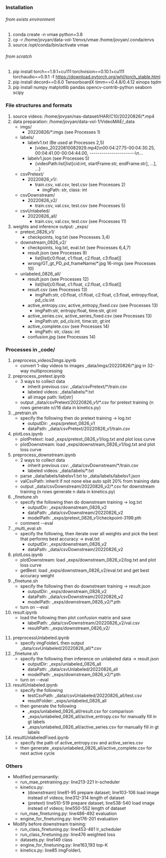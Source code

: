 ### Installation
###### from exists environment
1. conda create -n vmae python=3.8
2. cp -r /home/jovyan/data-vol-1/envs/vmae /home/jovyan/.conda/envs 
3. source /opt/conda/bin/activate vmae
###### from scratch
1. pip install torch==1.9.1+cu111 torchvision==0.10.1+cu111 torchaudio==0.9.1 -f https://download.pytorch.org/whl/torch_stable.html
2. pip install decord==0.6.0 TensorboardX timm==0.4.8/0.4.12 einops tqdm
3. pip install numpy matplotlib pandas opencv-contrib-python seaborn scipy

### File structures and formats
1. source videos: /home/jovyan/nas-dataset/HAR/C10/20220826/\*.mp4
2. data preparation: /home/jovyan/data-vol-1/VideoMAE/\_data
    + imgs/
        + 20220826\/\*.imgs (see Processes 1)
    + labels/
        + labelv1.txt (Be used at Processes 2,5)
            + \[video_20220810082929.mp4\]\n00:04:27.75-00:04:30.25, 00:04:41.00-00:04:44.00, -----------------------\n...
        + labelv1.json (see Processes 5)
            + {videoPath:list\[list\[cid:int, startFrame:str, endFrame:str\], ...\], ...}
    + csvPretext/
        + 20220826_v1/: 
            + train.csv, val.csv, test.csv (see Processes 2)
                + imgPath: str, class: int
    + csvDownstream/
        + 20220826_v2/
            + train.csv, val.csv, test.csv (see Processes 5)
    + csvUnlabeled/
        + 20220826_all/
            + train.csv, val.csv, test.csv (see Processes 11)
3. weights and inference output: \_exps/
    + pretext_0826_v1/
        + checkpoints, log.txt (see Processes 3,4)
    + downstream_0826_v2/
        + checkpoints, log.txt, eval.txt (see Processes 6,4,7)
        + result.json (see Processes 9)
            + list\[list\[c0:float, c1:float, c2:float, c3:float\]\]
        + wrong/GT_gt_PD_pd_frameName/\*.jpg 16-imgs (see Processes 10)
    + unlabeled_0826_all/
        + result.json (see Processes 12)
            + list\[list\[c0:float, c1:float, c2:float, c3:float\]\]
        + result.csv (see Processes 13)
            + imgPath:str, c0:float, c1:float, c2:float, c3:float, entropy:float, pd_cls:int
        + active_entropy.csv, active_entropy_fixed.csv (see Processes 13)
            + imgPath:str, entropy:float, time:str, gt:int
        + active_series.csv, active_series_fixed.csv (see Processes 13)
            + imgPath:str, pd_cls:int, time:str, gt:int
        + active_complete.csv (see Processes 14)
            + imgPath: str, class: int
        + confusion.jpg (see Processes 14)
    
### Processes in \_code/
1. preprocess_videos2imgs.ipynb
    + convert 1-day videos to images \_data/imgs/20220826/\*.jpg in 32-way multiprocessing
2. preprocess_pretext.ipynb
    + 3 ways to collect data
        + inherit previous csv: \_data/csvPretext/\*/train.csv
        + labeled videos: \_data/labels/\*.txt
        + all image path: list[str]
    + output \_data/csvPretext/20220826_v1/\*.csv for pretext training (n rows generate n//16 data in kinetics.py)
3. \_pretrain.sh
    + specify the following then do pretext training -> log.txt
        + outputDir: \_exps/pretext_0826_v1
        + dataPath: \_data/csvPretext/20220826_v1/train.csv
4. plotLoss.ipynb
    + plotPretext: load \_exps/pretext_0826_v1/log.txt and plot loss curve
    + plotDownstream: load \_exps/downstream_0826_v1/log.txt and plot loss curve
5. preprocess_downstream.ipynb
    + 2 ways to collect data
        + inherit previous csv: \_data/csvDownstream/\*/train.csv
        + labeled videos: \_data/labels/\*.txt
    + parse \_data/labels/labelsv1.txt to \_data/labels/labelsv1.json
    + valCsvPath: inherit if not none else auto split 20% from training data
    + output \_data/csvDownstream/20220826_v2/\*.csv for downstream training (n rows generate n data in kinetics.py)
6. \_finetune.sh
    + specify the following then do downstream training -> log.txt
        + outputDir: \_exps/downstream_0826_v2
        + dataPath: \_data/csvDownstream/20220826_v2
        + modelPath: \_exps/pretext_0826_v1/checkpoint-3199.pth
    + comment --eval
7. \_multi_eval.sh
    + specify the following, then iterate over all weights and pick the best that performs best accuracy -> eval.txt
        + outputDir: \_exps/downstream_0826_v2
        + dataPath: \_data/csvDownstream/20220826_v2
8. plotLoss.ipynb
    + plotDownstream: load \_exps/downstream_0826_v2/log.txt and plot loss curve
    + getBest: load \_exps/downstream_0826_v2/eval.txt and get best accuracy weight
9. \_finetune.sh
    + specify the following then do downstream training -> result.json
        + outputDir: \_exps/downstream_0826_v2
        + dataPath: \_data/csvDownstream/20220826_v2
        + modelPath: \_exps/downstream_0826_v2/\*.pth
    + turn on --eval
10. result.ipynb
    + load the following then plot confusion matrix and save 
        + labelPath: \_data/csvDownstream/20220826_v2/val.csv
        + resultPath: \_exps/downstream_0826_v2/
<!--Active learning-->
11. preprocessUnlabeled.ipynb
    + specify imgFolderL then output \_data/csvUnlabeled/20220826_all/\*.csv
12. \_finetune.sh
    + specify the following then inference on unlabeled data -> result.json
        + outputDir: \_exps/unlabeled_0826_all
        + dataPath: \_data/csvUnlabeled/20220826_all
        + modelPath: \_exps/downstream_0826_v2/\*.pth
    + turn on --eval
13. resultUnlabeled.ipynb
    + specify the following
        + testCsvPath: \_data/csvUnlabeled/20220826_all/test.csv
        + resultFolder: \_exps/unlabeled_0826_all
    + then generate the following
        + \_exps/unlabeled_0826_all/result.csv for comparison
        + \_exps/unlabeled_0826_all/active_entropy.csv for manually fill in gt labels
        + \_exps/unlabeled_0826_all/active_series.csv for manually fill in gt labels
14. resultUnlabeledFixed.ipynb
    + specify the path of active_entropy.csv and active_series.csv
    + then generate \_exps/unlabeled_0826_all/active_complete.csv for next active cycle

### Others
+ Modified permanantly:
    + run_mae_pretraining.py: line213-221 lr-scheduler
    + kinetics.py:
        + (downstream) line81-95   prepare dataset; line103-106 load image instead of videos; line312-314 length of dataset
        + (pretext)    line510-519 prepare dataset; line538-540 load image instead of videos; line550-552 length of dataset
    + run_mae_finetuning.py: line486-492 evaluation
    + engine_for_finetuning.py: line176-201 evaluation
+ Modify before downstream training:
    + run_class_finetuning.py: line453-461 lr_scheduler
    + run_class_finetuning.py: line476 weighted loss
    + datasets.py: line149 class
    + engine_for_finetuning.py: line163,193 top-K
    + kinetics.py: line85 imgFolderL
